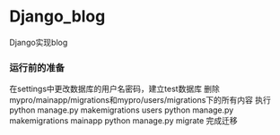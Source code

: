 # Django_blog
Django实现blog
### 运行前的准备
在settings中更改数据库的用户名密码，建立test数据库
删除mypro/mainapp/migrations和mypro/users/migrations下的所有内容
执行
python manage.py makemigrations users
python manage.py makemigrations mainapp
python manage.py migrate
完成迁移
